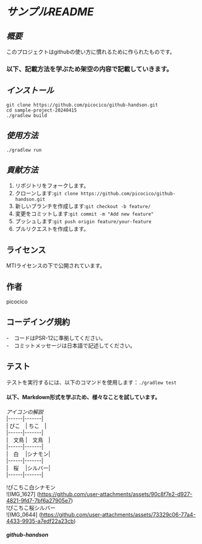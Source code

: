 # *サンプルREADME*

## *概要* <br>
このプロジェクトはgithubの使い方に慣れるために作られたものです。

### 以下、記載方法を学ぶため架空の内容で記載していきます。<br>

## *インストール*<br>
`git clone https://github.com/picocico/github-handson.git`<br>
`cd sample-project-20240415`<br>
`./gradlew build`<br>

## *使用方法*　
`./gradlew run`

## *貢献方法*
1. リポジトリをフォークします。
2. クローンします:`git clone https://github.com/picocico/github-handson.git`<br>
3. 新しいブランチを作成します:`git checkout -b feature/`<br>
4. 変更をコミットします:`git commit -m "Add new feature"`<br>
5. プッシュします:`git push origin feature/your-feature`<br>
6. プルリクエストを作成します。<br>

## ライセンス
MTIライセンスの下で公開されています。

## 作者
picocico

## コーデイング規約
-　コードはPSR-12に準拠してください。<br>
-　コミットメッセージは日本語で記述してください。

## テスト
テストを実行するには、以下のコマンドを使用します：`./gradlew test`

#### 以下、Markdown形式を学ぶため、様々なことを試しています。
 
*アイコンの解説*<br>
|------|-------|<br>
| ぴこ　|  ちこ　|<br>
|------|-------|<br>
|　文鳥 |　文鳥　|<br>
|------|-------|<br>
|　白　 |シナモン|<br>
|------|-------|<br>
|　桜　 |シルバー|<br>
|------|-------|<br>

!ぴこちこ白シナモン<br>
![IMG_1627]
(https://github.com/user-attachments/assets/90c8f7e2-d927-4821-9fd7-7bf6a27905e7) <br>
!ぴこちこ桜シルバー<br>
![IMG_0644]
(https://github.com/user-attachments/assets/73329c06-77a4-4433-9935-a7edf22a23cb)<br>



##### github-handson
